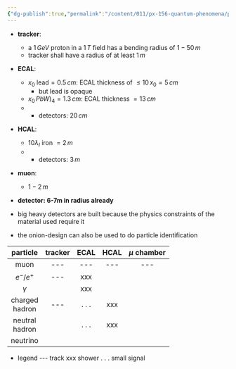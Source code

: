```yaml
---
{"dg-publish":true,"permalink":"/content/011/px-156-quantum-phenomena/px-156-b-particle-physics/px-156-k-accelerators-and-detectors/px-156-k6-detector-design/","noteIcon":"1","created":"2025-08-27T13:14:00.795+01:00","updated":"2024-11-26T20:06:31.000+00:00"}
---
```


- **tracker**: 
	- a $1\,GeV$ proton in a $1\,T$ field has a bending radius of $1-50\,m$
	- tracker shall have a radius of at least $1\,m$

- **ECAL**: 
	- $x_{0}$ lead$=0.5\,cm$: ECAL thickness of $\leq 10\,x_{0}=5\,cm$ 
		- but lead is opaque
	- $x_{0}\, PbW)_{4}= 1.3\,cm$: ECAL thickness $=13\,cm$
	- + detectors: $20\,cm$
- **HCAL**: 
	- $10\lambda_I$ iron $=2\,m$
	- + detectors: ${} 3\,m$
- **muon**: 
	- $1-2\,m$
- **detector: 6-7m in radius already**

- big heavy detectors are built because the physics constraints of the material used require it
- the onion-design can also be used to do particle identification

|     particle      | tracker | ECAL  | HCAL | $\mu$ chamber |
| :---------------: | :-----: | :---: | :--: | :-----------: |
|       muon        |   ---   |  ---  | ---  |      ---      |
|     $e^-/e^+$     |   ---   |  xxx  |      |               |
|     $\gamma$      |         |  xxx  |      |               |
| charged<br>hadron |   ---   | . . . | xxx  |               |
| neutral<br>hadron |         | . . . | xxx  |               |
|     neutrino      |         |       |      |               |
- legend
	---      track
	xxx    shower
	. . .     small signal
